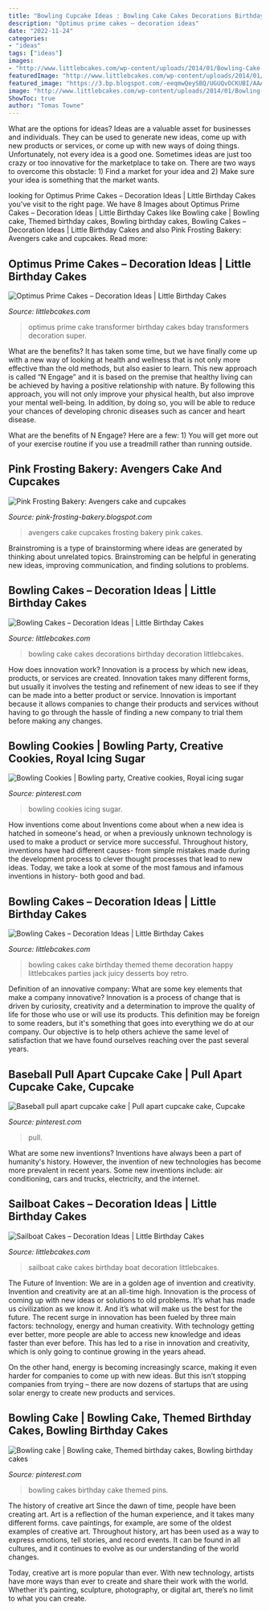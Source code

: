 ```yaml
---
title: "Bowling Cupcake Ideas : Bowling Cake Cakes Decorations Birthday Decoration Littlebcakes"
description: "Optimus prime cakes – decoration ideas"
date: "2022-11-24"
categories:
- "ideas"
tags: ["ideas"]
images:
- "http://www.littlebcakes.com/wp-content/uploads/2014/01/Bowling-Cake-Decorations.jpg"
featuredImage: "http://www.littlebcakes.com/wp-content/uploads/2014/01/Bowling-Cake-Decorations.jpg"
featured_image: "https://3.bp.blogspot.com/-eeqmwQeySBQ/UGUQvOCKUBI/AAAAAAAADG0/p_QG82IAWoI/s1600/IMG_1099.JPG"
image: "http://www.littlebcakes.com/wp-content/uploads/2014/01/Bowling-Cake-Decorations.jpg"
ShowToc: true
author: "Tomas Towne"
---
```



What are the options for ideas?
Ideas are a valuable asset for businesses and individuals. They can be used to generate new ideas, come up with new products or services, or come up with new ways of doing things. Unfortunately, not every idea is a good one. Sometimes ideas are just too crazy or too innovative for the marketplace to take on. There are two ways to overcome this obstacle: 1) Find a market for your idea and 2) Make sure your idea is something that the market wants.

	

		
looking for Optimus Prime Cakes – Decoration Ideas | Little Birthday Cakes you've visit to the right page. We have 8 Images about Optimus Prime Cakes – Decoration Ideas | Little Birthday Cakes like Bowling cake | Bowling cake, Themed birthday cakes, Bowling birthday cakes, Bowling Cakes – Decoration Ideas | Little Birthday Cakes and also Pink Frosting Bakery: Avengers cake and cupcakes. Read more:
		
    
## Optimus Prime Cakes – Decoration Ideas | Little Birthday Cakes

<img loading=lazy src="http://www.littlebcakes.com/wp-content/uploads/2014/01/Optimus-Prime-Birthday-Cake.jpg" onerror="this.onerror=null;this.src='https://tse3.mm.bing.net/th?id=OIP.pi9HBXko-WpthoQOncVG7wHaJ4&amp;pid=15.1';" alt="Optimus Prime Cakes – Decoration Ideas | Little Birthday Cakes">

_Source: littlebcakes.com_

>optimus prime cake transformer birthday cakes bday transformers decoration super. 

	

What are the benefits?
It has taken some time, but we have finally come up with a new way of looking at health and wellness that is not only more effective than the old methods, but also easier to learn. This new approach is called “N Engage” and it is based on the premise that healthy living can be achieved by having a positive relationship with nature.
By following this approach, you will not only improve your physical health, but also improve your mental well-being. In addition, by doing so, you will be able to reduce your chances of developing chronic diseases such as cancer and heart disease.

What are the benefits of N Engage? Here are a few: 
        1) You will get more out of your exercise routine if you use a treadmill rather than running outside.

    
## Pink Frosting Bakery: Avengers Cake And Cupcakes

<img loading=lazy src="https://3.bp.blogspot.com/-eeqmwQeySBQ/UGUQvOCKUBI/AAAAAAAADG0/p_QG82IAWoI/s1600/IMG_1099.JPG" onerror="this.onerror=null;this.src='https://tse3.mm.bing.net/th?id=OIP.Od3Et303F9I7LrPTuPdpQAHaHT&amp;pid=15.1';" alt="Pink Frosting Bakery: Avengers cake and cupcakes">

_Source: pink-frosting-bakery.blogspot.com_

>avengers cake cupcakes frosting bakery pink cakes. 

	

Brainstroming is a type of brainstorming where ideas are generated by thinking about unrelated topics. Brainstroming can be helpful in generating new ideas, improving communication, and finding solutions to problems.

    
## Bowling Cakes – Decoration Ideas | Little Birthday Cakes

<img loading=lazy src="http://www.littlebcakes.com/wp-content/uploads/2014/01/Bowling-Cake-Decorations.jpg" onerror="this.onerror=null;this.src='https://tse2.mm.bing.net/th?id=OIP.nBliwn5fahNhfgql7bBauwHaFj&amp;pid=15.1';" alt="Bowling Cakes – Decoration Ideas | Little Birthday Cakes">

_Source: littlebcakes.com_

>bowling cake cakes decorations birthday decoration littlebcakes. 

	

How does innovation work?
Innovation is a process by which new ideas, products, or services are created. Innovation takes many different forms, but usually it involves the testing and refinement of new ideas to see if they can be made into a better product or service. Innovation is important because it allows companies to change their products and services without having to go through the hassle of finding a new company to trial them before making any changes.

    
## Bowling Cookies | Bowling Party, Creative Cookies, Royal Icing Sugar

<img loading=lazy src="https://i.pinimg.com/736x/1d/ea/68/1dea68cc90edfa524b584f9d773e8538--bowling-cookies.jpg" onerror="this.onerror=null;this.src='https://tse3.mm.bing.net/th?id=OIP.Ofi_r4qAtdUnroxqQdIUMQHaG5&amp;pid=15.1';" alt="Bowling Cookies | Bowling party, Creative cookies, Royal icing sugar">

_Source: pinterest.com_

>bowling cookies icing sugar. 

	

How inventions come about
Inventions come about when a new idea is hatched in someone's head, or when a previously unknown technology is used to make a product or service more successful. Throughout history, inventions have had different causes- from simple mistakes made during the development process to clever thought processes that lead to new ideas. Today, we take a look at some of the most famous and infamous inventions in history- both good and bad.

    
## Bowling Cakes – Decoration Ideas | Little Birthday Cakes

<img loading=lazy src="http://www.littlebcakes.com/wp-content/uploads/2014/01/Bowling-Cake-Ideas.jpg" onerror="this.onerror=null;this.src='https://tse2.mm.bing.net/th?id=OIP.jp42s8pSvw_Kjlv831RQMQHaJC&amp;pid=15.1';" alt="Bowling Cakes – Decoration Ideas | Little Birthday Cakes">

_Source: littlebcakes.com_

>bowling cakes cake birthday themed theme decoration happy littlebcakes parties jack juicy desserts boy retro. 

	

Definition of an innovative company: What are some key elements that make a company innovative?
Innovation is a process of change that is driven by curiosity, creativity and a determination to improve the quality of life for those who use or will use its products. This definition may be foreign to some readers, but it's something that goes into everything we do at our company. Our objective is to help others achieve the same level of satisfaction that we have found ourselves reaching over the past several years.

    
## Baseball Pull Apart Cupcake Cake | Pull Apart Cupcake Cake, Cupcake

<img loading=lazy src="https://i.pinimg.com/originals/ad/1f/89/ad1f89ff723eed06f54860c81c4abfab.jpg" onerror="this.onerror=null;this.src='https://tse2.mm.bing.net/th?id=OIP.-xcQDZjTlhuNYMM9HJ6CowHaNK&amp;pid=15.1';" alt="Baseball pull apart cupcake cake | Pull apart cupcake cake, Cupcake">

_Source: pinterest.com_

>pull. 

	

What are some new inventions?
Inventions have always been a part of humanity's history. However, the invention of new technologies has become more prevalent in recent years. Some new inventions include: air conditioning, cars and trucks, electricity, and the internet.

    
## Sailboat Cakes – Decoration Ideas | Little Birthday Cakes

<img loading=lazy src="http://www.littlebcakes.com/wp-content/uploads/2014/01/Sailboat-Cake.jpg" onerror="this.onerror=null;this.src='https://tse4.mm.bing.net/th?id=OIP.zRXyKL1zPBMMCE3cME2WdgHaHa&amp;pid=15.1';" alt="Sailboat Cakes – Decoration Ideas | Little Birthday Cakes">

_Source: littlebcakes.com_

>sailboat cake cakes birthday boat decoration littlebcakes. 

	

The Future of Invention: We are in a golden age of invention and creativity.
Invention and creativity are at an all-time high. Innovation is the process of coming up with new ideas or solutions to old problems. It’s what has made us civilization as we know it. And it’s what will make us the best for the future.
The recent surge in innovation has been fueled by three main factors: technology, energy and human creativity. With technology getting ever better, more people are able to access new knowledge and ideas faster than ever before. This has led to a rise in innovation and creativity, which is only going to continue growing in the years ahead.

On the other hand, energy is becoming increasingly scarce, making it even harder for companies to come up with new ideas. But this isn’t stopping companies from trying – there are now dozens of startups that are using solar energy to create new products and services.

    
## Bowling Cake | Bowling Cake, Themed Birthday Cakes, Bowling Birthday Cakes

<img loading=lazy src="https://i.pinimg.com/originals/94/2c/bd/942cbd7864da9fb2f43597334f0e05f6.jpg" onerror="this.onerror=null;this.src='https://tse3.mm.bing.net/th?id=OIP.Ltvn73bmYZaZMTs1LEQnGgHaJ4&amp;pid=15.1';" alt="Bowling cake | Bowling cake, Themed birthday cakes, Bowling birthday cakes">

_Source: pinterest.com_

>bowling cakes birthday cake themed pins. 

	

The history of creative art
Since the dawn of time, people have been creating art. Art is a reflection of the human experience, and it takes many different forms. cave paintings, for example, are some of the oldest examples of creative art.
Throughout history, art has been used as a way to express emotions, tell stories, and record events. It can be found in all cultures, and it continues to evolve as our understanding of the world changes.

 Today, creative art is more popular than ever. With new technology, artists have more ways than ever to create and share their work with the world. Whether it’s painting, sculpture, photography, or digital art, there’s no limit to what you can create.

